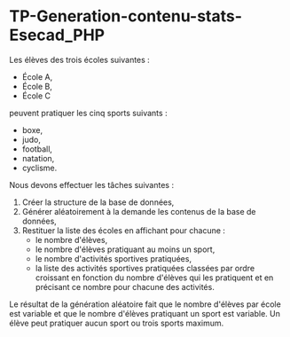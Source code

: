# TP-Generation-contenu-stats-Esecad_PHP

Les élèves des trois écoles suivantes :  
- École A,
- École B,
- École C

  
peuvent pratiquer les cinq sports suivants :  
- boxe,
- judo,
- football,
- natation,
- cyclisme.

Nous devons effectuer les tâches suivantes :  
  
1. Créer la structure de la base de données,  
2. Générer aléatoirement à la demande les contenus de la base de données,
3. Restituer la liste des écoles en affichant pour chacune : 
    - le nombre d'élèves,
    - le nombre d'élèves pratiquant au moins un sport,
    - le nombre d'activités sportives pratiquées,
    - la liste des activités sportives pratiquées classées par ordre croissant en fonction du nombre d'élèves qui les pratiquent et en précisant ce nombre pour chacune des activités.
  
Le résultat de la génération aléatoire fait que le nombre d'élèves par école est variable et que le nombre d'élèves pratiquant un sport est variable. Un élève peut pratiquer aucun sport ou trois sports maximum.

